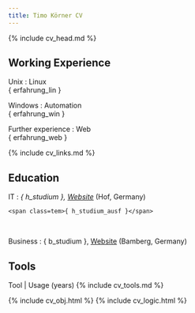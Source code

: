 ```yaml
---
title: Timo Körner CV
---
```


{% include cv_head.md %}

Working Experience
--------------------
Unix
:   Linux  
    <span class=tem>{ erfahrung_lin }</span>

Windows
:   Automation  
    <span class=tem>{ erfahrung_win }</span>


Further experience
:   Web  
    <span class=tem>{ erfahrung_web }</span>

     
{% include cv_links.md %}


Education
----------

IT
:   *<span class=tem>{ h_studium }</span>, [Website](https://www.verwaltungsinformatiker.de)*
    (Hof, Germany)

    <span class=tem>{ h_studium_ausf }</span>
<br>

Business
:   <span class=tem>{ b_studium }</span>, [Website](https://www.uni-bamberg.de) (Bamberg, Germany)


Tools
--------------------

Tool | Usage (years)
{% include cv_tools.md %}


{% include cv_obj.html %}
{% include cv_logic.html %}

